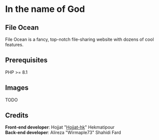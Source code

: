 # In the name of God
## File Ocean

File Ocean is a fancy, top-notch file-sharing website with dozens of cool features.

## Prerequisites
PHP >= 8.1

## Images
TODO

## Credits
**Front-end developer**: Hojjat "[Hojjat-hk](https://github.com/Hojjat-hk)" Hekmatipour<br>
**Back-end developer**: Alireza "Wirmaple73" Shahidi Fard
